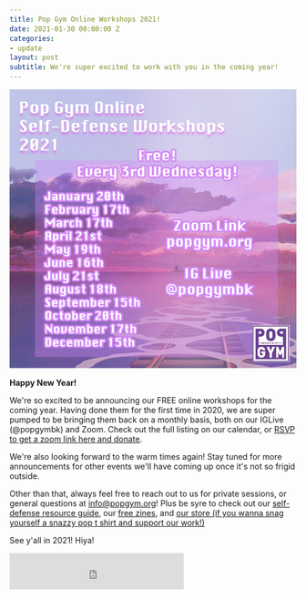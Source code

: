 ```yaml
---
title: Pop Gym Online Workshops 2021!
date: 2021-01-30 00:00:00 Z
categories:
- update
layout: post
subtitle: We're super excited to work with you in the coming year!
---
```


![Pop Gym Online](/assets/pop2021.jpg)


**Happy New Year!**

We're so excited to be announcing our FREE online workshops for the coming year. Having done them for the first time in 2020, we are super pumped to be bringing them back on a monthly basis, both on our IGLive (@popgymbk) and Zoom. Check out the full listing on our calendar, or [RSVP to get a zoom link here and donate](https://withfriends.co/pop_gym/dashboard:Tab=Events).

We're also looking forward to the warm times again! Stay tuned for more announcements for other events we'll have coming up once it's not so frigid outside.

Other than that, always feel free to reach out to us for private sessions, or general questions at info@popgym.org! Plus be syre to check out our [self-defense resource guide](https://popgym.org/resources/), our [free zines](https://popgym.org/zines/), and [our store (if you wanna snag yourself a snazzy pop t shirt and support our work!)](https://popgym-store.square.site/)

See y'all in 2021! Hiya!


<iframe src="https://withfriends.co/pop_gym/embed/raw:kind=Join" width="306" height="64" frameborder="0"></iframe>
